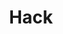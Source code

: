 ---
blog: http://hhvm.com/blog
codehost: https://github.com/facebook/hhvm
facebook: https://code.facebook.com/projects
logohandle: hacklang
sort: hacklang
title: Hack
twitter: https://x.com/hacklang
website: https://hacklang.org/
---
